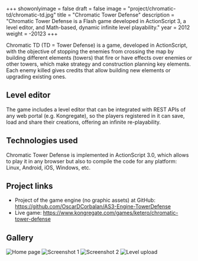 +++
showonlyimage = false
draft = false
image = "project/chromatic-td/chromatic-td.jpg"
title = "Chromatic Tower Defense"
description = "Chromatic Tower Defense is a Flash game developed in ActionScript 3, a level editor, and Math-based, dynamic infinite level playability."
year = 2012
weight = -20123
+++

Chromatic TD (TD = Tower Defense) is a game, developed in ActionScript, with the objective of stopping the enemies from crossing the map by building different elements (towers) that fire or have effects over enemies or other towers, which make strategy and construction planning key elements. Each enemy killed gives credits that allow building new elements or upgrading existing ones.

## Level editor

The game includes a level editor that can be integrated with REST APIs of any web portal (e.g. Kongregate), so the players registered in it can save, load and share their creations, offering an infinite re-playability.

## Technologies used

Chromatic Tower Defense is implemented in ActionScript 3.0, which allows to play it in any browser but also to compile the code for any platform: Linux, Android, iOS, Windows, etc.

## Project links

* Project of the game engine (no graphic assets) at GitHub: https://github.com/OscarDCorbalan/AS3-Engine-TowerDefense
* Live game: https://www.kongregate.com/games/ketero/chromatic-tower-defense

## Gallery

 ![Home page](/project/chromatic-td/screen1.jpg)
 ![Screenshot 1](/project/chromatic-td/screen1.png)
 ![Screenshot 2](/project/chromatic-td/screen2.png)
 ![Level upload](/project/chromatic-td/upload.jpg)
